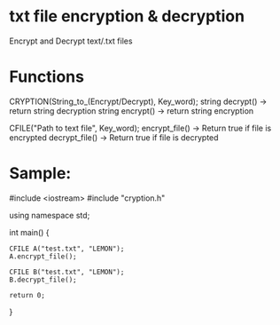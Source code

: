# txt file encryption & decryption
Encrypt and Decrypt text/.txt files 

# Functions
CRYPTION(String_to_(Encrypt/Decrypt), Key_word); 
string decrypt() -> return string decryption
string encrypt() -> return string encryption

CFILE("Path to text file", Key_word);
encrypt_file() -> Return true if file is encrypted 
decrypt_file() -> Return true if file is decrypted

# Sample:
  #include \<iostream\>
  #include "cryption.h"

  using namespace std; 

  int main() {


    CFILE A("test.txt", "LEMON"); 
    A.encrypt_file(); 

    CFILE B("test.txt", "LEMON");
    B.decrypt_file(); 

    return 0;
  }
